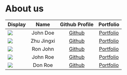 # About us

Display |    Name    |              Github Profile              | Portfolio 
--------|:----------:|:----------------------------------------:|:---------:
![](https://via.placeholder.com/100.png?text=Photo) |  John Doe  |      [Github](https://github.com/)       | [Portfolio](docs/team/johndoe.md)
![](https://via.placeholder.com/100.png?text=Photo) | Zhu Jingxi | [Github](https://github.com/Cheezeblokz) | [Portfolio](docs/team/zhujingxi.md)
![](https://via.placeholder.com/100.png?text=Photo) |  Ron John  |      [Github](https://github.com/)       | [Portfolio](docs/team/johndoe.md)
![](https://via.placeholder.com/100.png?text=Photo) |  John Roe  |      [Github](https://github.com/)       | [Portfolio](docs/team/johndoe.md)
![](https://via.placeholder.com/100.png?text=Photo) |  Don Roe   |      [Github](https://github.com/)       | [Portfolio](docs/team/johndoe.md)

